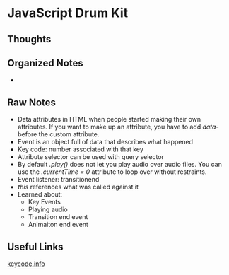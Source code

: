 # JavaScript Drum Kit

## Thoughts

## Organized Notes

- ​

## Raw Notes

- Data attributes in HTML when people started making their own attributes. If you want to make up an attribute, you have to add *data-* before the custom attribute.
- Event is an object full of data that describes what happened
- Key code: number associated with that key
- Attribute selector can be used with query selector
- By default *.play()* does not let you play audio over audio files. You can use the *.currentTime = 0* attribute to loop over without restraints. 
- Event listener: transitionend
- *this* references what was called against it
- Learned about:
  - Key Events
  - Playing audio
  - Transition end event
  - Animaiton end event

## Useful Links

[keycode.info](http://keycode.info/)